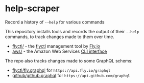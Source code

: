 # help-scraper

Record a history of `--help` for various commands

This repository installs tools and records the output of their `--help` commands, to track changes made to them over time.

- [flyctl/](flyctl/) - the [flyctl](https://github.com/superfly/flyctl/) management tool by [Fly.io](https://fly.io/)
- [aws/](aws/) - the Amazon Web Services [CLI interface](https://aws.amazon.com/cli/)

The repo also tracks changes made to some GraphQL schems:

- [flyctl/fly.graphql](flyctl/fly.graphql) for `https://api.fly.io/graphql`
- [github/github.graphql](github/github.graphql) for `https://api.github.com/graphql`
